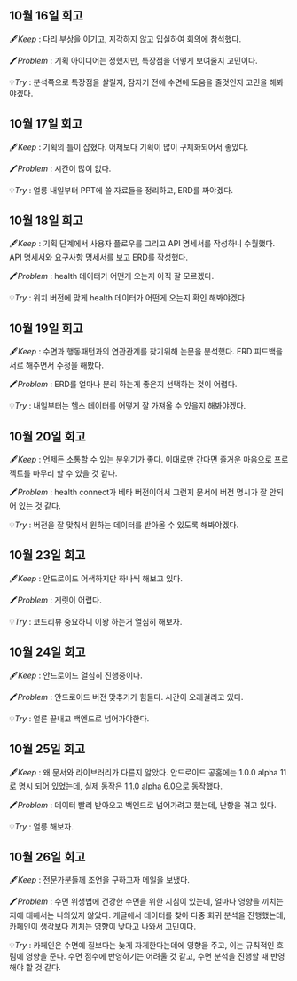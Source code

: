 ## 10월 16일 회고

🖋️*Keep* : 다리 부상을 이기고, 지각하지 않고 입실하여 회의에 참석했다.

🖍️*Problem* : 기획 아이디어는 정했지만, 특장점을 어떻게 보여줄지 고민이다.

💡*Try* : 분석쪽으로 특장점을 살릴지, 잠자기 전에 수면에 도움을 줄것인지 고민을 해봐야겠다.

## 10월 17일 회고

🖋️*Keep* : 기획의 틀이 잡혔다. 어제보다 기획이 많이 구체화되어서 좋았다.

🖍️*Problem* : 시간이 많이 없다. 

💡*Try* : 얼릉 내일부터 PPT에 쓸 자료들을 정리하고, ERD를 짜야겠다.

## 10월 18일 회고

🖋️*Keep* : 기획 단계에서 사용자 플로우를 그리고 API 명세서를 작성하니 수월했다. API 명세서와 요구사항 명세서를 보고 ERD를 작성했다.

🖍️*Problem* : health 데이터가 어떤게 오는지 아직 잘 모르겠다.

💡*Try* : 워치 버전에 맞게 health 데이터가 어떤게 오는지 확인 해봐야겠다.

## 10월 19일 회고

🖋️*Keep* : 수면과 행동패턴과의 연관관계를 찾기위해 논문을 분석했다. ERD 피드백을 서로 해주면서 수정을 해봤다.

🖍️*Problem* : ERD를 얼마나 분리 하는게 좋은지 선택하는 것이 어렵다.

💡*Try* : 내일부터는 헬스 데이터를 어떻게 잘 가져올 수 있을지 해봐야겠다.

## 10월 20일 회고

🖋️*Keep* : 언제든 소통할 수 있는 분위기가 좋다. 이대로만 간다면 즐거운 마음으로 프로젝트를 마무리 할 수 있을 것 같다.

🖍️*Problem* : health connect가 베타 버전이어서 그런지 문서에 버전 명시가 잘 안되어 있는 것 같다. 

💡*Try* : 버전을 잘 맞춰서 원하는 데이터를 받아올 수 있도록 해봐야겠다.

## 10월 23일 회고

🖋️*Keep* : 안드로이드 어색하지만 하나씩 해보고 있다.

🖍️*Problem* : 게릿이 어렵다.

💡*Try* : 코드리뷰 중요하니 이왕 하는거 열심히 해보자.

## 10월 24일 회고

🖋️*Keep* : 안드로이드 열심히 진행중이다.

🖍️*Problem* : 안드로이드 버전 맞추기가 힘들다. 시간이 오래걸리고 있다. 

💡*Try* : 얼른 끝내고 백엔드로 넘어가야한다.

## 10월 25일 회고

🖋️*Keep* : 왜 문서와 라이브러리가 다른지 알았다. 안드로이드 공홈에는 1.0.0 alpha 11로 명시 되어 있었는데, 실제 동작은 1.1.0 alpha 6.0으로 동작했다. 

🖍️*Problem* : 데이터 빨리 받아오고 백엔드로 넘어가려고 했는데, 난항을 겪고 있다.

💡*Try* : 얼릉 해보자.

## 10월 26일 회고

🖋️*Keep* : 전문가분들께 조언을 구하고자 메일을 보냈다.

🖍️*Problem* : 수면 위생법에 건강한 수면을 위한 지침이 있는데, 얼마나 영향을 끼치는지에 대해서는 나와있지 않았다. 케글에서 데이터를 찾아 다중 회귀 분석을 진행했는데, 카페인이 생각보다 끼치는 영향이 낮다고 나와서 고민이다.

💡*Try* : 카페인은 수면에 질보다는 늦게 자게한다는데에 영향을 주고, 이는 규칙적인 흐림에 영향을 준다. 수면 점수에 반영하기는 어려울 것 같고, 수면 분석을 진행할 때 반영해야 할 것 같다.
